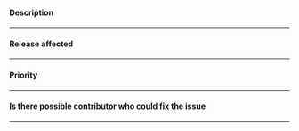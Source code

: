 #### Description



--- 

#### Release affected



---

#### Priority



---

#### Is there possible contributor who could fix the issue



---
